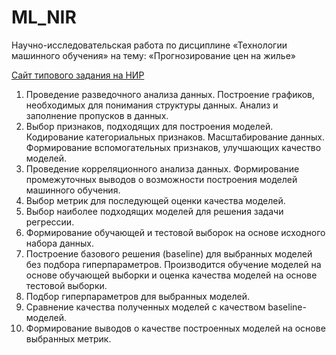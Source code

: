 # ML_NIR
Научно-исследовательская работа по дисциплине «Технологии машинного обучения» на тему: «Прогнозирование цен на жилье»

[Сайт типового задания на НИР](https://github.com/ugapanyuk/ml_course_2022/wiki/TMO_NIRS) 

1. Проведение разведочного анализа данных. Построение графиков, необходимых для понимания структуры данных. Анализ и заполнение пропусков в данных.
2. Выбор признаков, подходящих для построения моделей. Кодирование категориальных признаков. Масштабирование данных. Формирование вспомогательных признаков, улучшающих качество моделей.
3. Проведение корреляционного анализа данных. Формирование промежуточных выводов о возможности построения моделей машинного обучения. 
4. Выбор метрик для последующей оценки качества моделей. 
5. Выбор наиболее подходящих моделей для решения задачи регрессии. 
6. Формирование обучающей и тестовой выборок на основе исходного набора данных.
7. Построение базового решения (baseline) для выбранных моделей без подбора гиперпараметров. Производится обучение моделей на основе обучающей выборки и оценка качества моделей на основе тестовой выборки.
8. Подбор гиперпараметров для выбранных моделей. 
9. Сравнение качества полученных моделей с качеством baseline-моделей.
10. Формирование выводов о качестве построенных моделей на основе выбранных метрик. 
